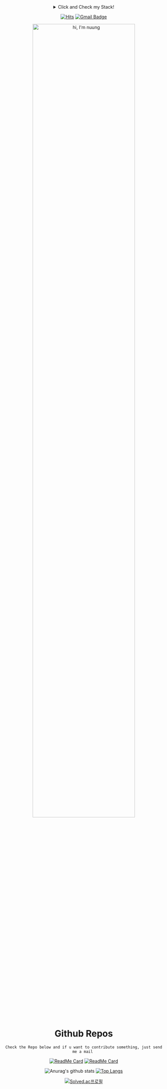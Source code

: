 <div align = "center">
  <details><summary> Click and Check my Stack! </summary>
    <a href="https://stackshare.io/nuung/my-stack">
      <img src="http://img.shields.io/badge/tech-stack-0690fa.svg?style=flat" alt="nuung :: StackShare" />
    </a>
  </details>

[![Hits](https://hits.seeyoufarm.com/api/count/incr/badge.svg?url=https%3A%2F%2Fgithub.com%2FNuung&count_bg=%23003376&title_bg=%23555555&icon=sparkfun.svg&icon_color=%23E7E7E7&title=hits&edge_flat=false)](https://hits.seeyoufarm.com)
[![Gmail Badge](https://img.shields.io/badge/Gmail-d14836?style=flat&logo=Gmail&logoColor=white&link=mailto:snugyun01@gmail.com)](mailto:qlgks1@gmail.com)

<img src="https://nuung.github.io/all-about-javascript/NomadJS/images/svg.svg" width="80%" alt="hi, I'm nuung" />
</div>

<div align = "center">

# Github Repos
  ``` Check the Repo below and if u want to contribute something, just send me a mail  ```
  
[![ReadMe Card](https://github-readme-stats.vercel.app/api/pin/?username=Nuung&repo=all-about-javascript&show_owner=true&theme=dark)](https://github.com/Nuung/all-about-javascript) 
[![ReadMe Card](https://github-readme-stats.vercel.app/api/pin/?username=Nuung&repo=DDmap&show_owner=true&theme=dark)](https://github.com/Nuung/DDmap)

![Anurag's github stats](https://github-readme-stats.vercel.app/api?username=Nuung&theme=dark&show_icons=true)
[![Top Langs](https://github-readme-stats.vercel.app/api/top-langs/?username=Nuung&theme=dark&langs_count=10&layout=compact)](https://github.com/anuraghazra/github-readme-stats)
  
  [![Solved.ac프로필](http://mazassumnida.wtf/api/v2/generate_badge?boj=qlgks1)](https://solved.ac/qlgks1)  

</div>
 
 
